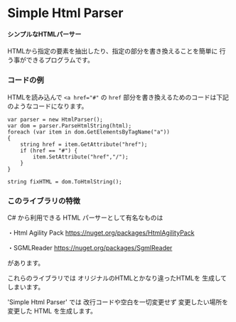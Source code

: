 Simple Html Parser
================

#### シンプルなHTMLパーサー

HTMLから指定の要素を抽出したり、指定の部分を書き換えることを簡単に
行う事ができるプログラムです。

### コードの例

HTMLを読み込んで `<a href="#"` の `href` 部分を書き換えるためのコードは下記のようなコードになります。

```
var parser = new HtmlParser();
var dom = parser.ParseHtmlString(html);
foreach (var item in dom.GetElementsByTagName("a"))
{
    string href = item.GetAttribute("href");
    if (href == "#") {
        item.SetAttribute("href","/");
    }
}

string fixHTML = dom.ToHtmlString();
```

### このライブラリの特徴

C# から利用できる HTML パーサーとして有名なものは

・Html Agility Pack
https://nuget.org/packages/HtmlAgilityPack  

・SGMLReader
https://nuget.org/packages/SgmlReader  

があります。

これらのライブラリでは オリジナルのHTMLとかなり違ったHTMLを
生成してしまいます。

'Simple Html Parser' では 改行コードや空白を一切変更せず
変更したい場所を変更した HTML を生成します。
